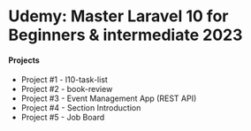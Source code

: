 # Udemy: Master Laravel 10 for Beginners & intermediate 2023

#### Projects

- Project #1 - l10-task-list
- Project #2 - book-review
- Project #3 - Event Management App (REST API)
- Project #4 - Section Introduction
- Project #5 - Job Board
